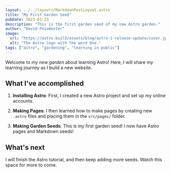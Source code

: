 ```yaml
---
layout: ../../layouts/MarkdownPostLayout.astro
title: "My First Garden Seed"
pubDate: 2023-01-23
description: "This is the first garden seed of my new Astro garden."
author: "David Poindexter"
image:
  url: "https://astro.build/assets/blog/astro-1-release-update/cover.jpeg"
  alt: "The Astro logo with the word One."
tags: ["astro", "gardening", "learning in public"]
---
```


Welcome to my _new garden_ about learning Astro! Here, I will share my learning journey as I build a new website.

## What I've accomplished

1. **Installing Astro**: First, I created a new Astro project and set up my online accounts.

2. **Making Pages**: I then learned how to make pages by creating new `.astro` files and placing them in the `src/pages/` folder.

3. **Making Garden Seeds**: This is my first garden seed! I now have Astro pages and Markdown seeds!

## What's next

I will finish the Astro tutorial, and then keep adding more seeds. Watch this space for more to come.
